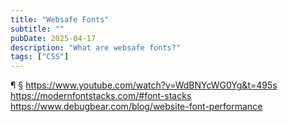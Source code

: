 ```yaml
---
title: "Websafe Fonts"
subtitle: ""
pubDate: 2025-04-17
description: "What are websafe fonts?"
tags: ["CSS"]
---
```


&para;
&sect;
https://www.youtube.com/watch?v=WdBNYcWG0Yg&t=495s
https://modernfontstacks.com/#font-stacks
https://www.debugbear.com/blog/website-font-performance
